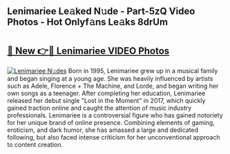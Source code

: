 ## Lenimariee Le𝚊ked N𝚞de - Part-5zQ Video Photos - Hot Onlyf𝚊ns Le𝚊ks 8drUm

# <h2><a href="http://ac12879.deff.icu/?id=Lenimariee">🔗 New 👉🔴 Lenimariee VIDEO Photos</a></h2>

[![Lenimariee N𝚞des](https://i.imgur.com/rIISA9y.gif)](http://ac12879.deff.icu/?id=Lenimariee)
Born in 1995, Lenimariee grew up in a musical family and began singing at a young age. She was heavily influenced by artists such as Adele, Florence + The Machine, and Lorde, and began writing her own songs as a teenager. After completing her education, Lenimariee released her debut single "Lost in the Moment" in 2017, which quickly gained traction online and caught the attention of music industry professionals. Lenimariee is a controversial figure who has gained notoriety for her unique brand of online presence. Combining elements of gaming, eroticism, and dark humor, she has amassed a large and dedicated following, but also faced intense criticism for her unconventional approach to content creation.
